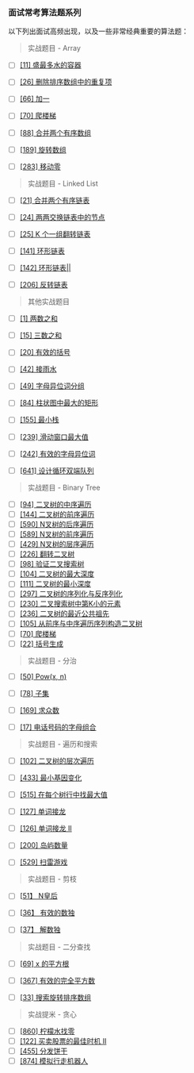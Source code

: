 ### 面试常考算法题系列

以下列出面试高频出现，以及一些非常经典重要的算法题：

> 实战题目 - Array

- [ ] [[11] 盛最多水的容器  ](https://leetcode-cn.com/problems/container-with-most-water/)  
- [ ] [[26] 删除排序数组中的重复项  ](https://leetcode-cn.com/problems/remove-duplicates-from-sorted-array/) 
- [ ] [[66] 加一  ](https://leetcode-cn.com/problems/plus-one/)  
- [ ] [[70] 爬楼梯  ](https://leetcode-cn.com/problems/climbing-stairs/)  
- [ ] [[88] 合并两个有序数组  ](https://leetcode-cn.com/problems/merge-sorted-array/) 
- [ ] [[189] 旋转数组  ](https://leetcode-cn.com/problems/rotate-array/) 
- [ ] [[283] 移动零](https://leetcode-cn.com/problems/move-zeroes/)  


> 实战题目 - Linked List
- [ ] [[21] 合并两个有序链表  ](https://leetcode-cn.com/problems/merge-two-sorted-lists/) 
- [ ] [[24] 两两交换链表中的节点  ](https://leetcode-cn.com/problems/swap-nodes-in-pairs/) 
- [ ] [[25] K 个一组翻转链表  ](https://leetcode-cn.com/problems/reverse-nodes-in-k-group/) 
- [ ] [[141] 环形链表  ](https://leetcode-cn.com/problems/linked-list-cycle/) 
- [ ] [[142] 环形链表|| ](https://leetcode-cn.com/problems/linked-list-cycle-ii/) 
- [ ] [[206] 反转链表  ](https://leetcode.com/problems/reverse-linked-list/ ) 


> 其他实战题目
- [ ] [[1] 两数之和  ](https://leetcode-cn.com/problems/two-sum/) 
- [ ] [[15] 三数之和  ](https://leetcode-cn.com/problems/3sum/) 
- [ ] [[20] 有效的括号  ](https://leetcode-cn.com/problems/valid-parentheses/description/)  
- [ ] [[42] 接雨水  ](https://leetcode-cn.com/problems/trapping-rain-water/)  
- [ ] [[49] 字母异位词分组  ](https://leetcode-cn.com/problems/group-anagrams/)  
- [ ] [[84] 柱状图中最大的矩形  ](https://leetcode-cn.com/problems/largest-rectangle-in-histogram/)  
- [ ] [[155] 最小栈  ](https://leetcode-cn.com/problems/min-stack/)      
- [ ] [[239] 滑动窗口最大值  ](https://leetcode-cn.com/problems/sliding-window-maximum/)  
- [ ] [[242] 有效的字母异位词  ](https://leetcode-cn.com/problems/valid-anagram/description/)  
- [ ] [[641] 设计循环双端队列  ](https://leetcode-cn.com/problems/design-circular-deque/)  


> 实战题目 - Binary Tree
- [ ] [[94] 二叉树的中序遍历  ](https://leetcode-cn.com/problems/binary-tree-inorder-traversal/description/)  
- [ ] [[144] 二叉树的前序遍历 ](https://leetcode-cn.com/problems/binary-tree-preorder-traversal/description/ )  
- [ ] [[590] N叉树的后序遍历  ](https://leetcode-cn.com/problems/n-ary-tree-postorder-traversal/description/ )  
- [ ] [[589] N叉树的前序遍历  ](https://leetcode-cn.com/problems/n-ary-tree-preorder-traversal/description)  
- [ ] [[429] N叉树的层序遍历  ](https://leetcode-cn.com/problems/n-ary-tree-level-order-traversal/description/)  
- [ ] [[226] 翻转二叉树 ](https://leetcode-cn.com/problems/invert-binary-tree/description/)  
- [ ] [[98] 验证二叉搜索树  ](https://leetcode-cn.com/problems/validate-binary-search-tree)  
- [ ] [[104] 二叉树的最大深度  ](https://leetcode-cn.com/problems/maximum-depth-of-binary-tree)  
- [ ] [[111] 二叉树的最小深度  ](https://leetcode-cn.com/problems/minimum-depth-of-binary-tree)  
- [ ] [[297] 二叉树的序列化与反序列化  ](https://leetcode-cn.com/problems/serialize-and-deserialize-binary-tree/)  
- [ ] [[230] 二叉搜索树中第K小的元素  ](https://leetcode-cn.com/problems/kth-smallest-element-in-a-bst/comments/)   
- [ ] [[236] 二叉树的最近公共祖先  ](https://leetcode-cn.com/problems/lowest-common-ancestor-of-a-binary-tree/)   
- [ ] [[105] 从前序与中序遍历序列构造二叉树  ](https://leetcode-cn.com/problems/construct-binary-tree-from-preorder-and-inorder-traversal)   
- [ ] [[70] 爬楼梯  ](https://leetcode-cn.com/problems/climbing-stairs/)   
- [ ] [[22] 括号生成  ](https://leetcode-cn.com/problems/generate-parentheses/)   

> 实战题目 - 分治

- [ ] [[50] Pow(x, n)  ](https://leetcode-cn.com/problems/powx-n/description/)    
- [ ] [[78] 子集  ](https://leetcode-cn.com/problems/subsets/solution/hui-su-jie-fa-by-jawhiow/)   
- [ ] [[169] 求众数  ](https://leetcode-cn.com/problems/majority-element/description/)   
- [ ] [[17] 电话号码的字母组合  ](https://leetcode-cn.com/problems/letter-combinations-of-a-phone-number/)   


> 实战题目 - 遍历和搜索

- [ ] [[102] 二叉树的层次遍历 ](https://leetcode-cn.com/problems/binary-tree-level-order-traversal/#/description)   
- [ ] [[433] 最小基因变化  ](https://leetcode-cn.com/problems/minimum-genetic-mutation/#/description)   
- [ ] [[515] 在每个树行中找最大值  ](https://leetcode-cn.com/problems/find-largest-value-in-each-tree-row/#/description)   
- [ ] [[127] 单词接龙  ](https://leetcode-cn.com/problems/word-ladder/description/)   
- [ ] [[126] 单词接龙 II ](https://leetcode-cn.com/problems/word-ladder-ii/description/)   
- [ ] [[200] 岛屿数量 ](https://leetcode-cn.com/problems/number-of-islands/)   
- [ ] [[529] 扫雷游戏 ](https://leetcode-cn.com/problems/minesweeper/description/)   


> 实战题目 - 剪枝
- [ ] [[51】 N皇后 ](https://leetcode-cn.com/problems/n-queens/)   
- [ ] [[36】 有效的数独 ](https://leetcode-cn.com/problems/valid-sudoku/description/)   
- [ ] [[37】 解数独 ](https://leetcode-cn.com/problems/sudoku-solver/#/description)   


> 实战题目 - 二分查找
- [ ] [[69] x 的平方根  ](https://leetcode-cn.com/problems/sqrtx/ )   
- [ ] [[367] 有效的完全平方数 ](https://leetcode-cn.com/problems/valid-perfect-square/)   
- [ ] [[33] 搜索旋转排序数组  ](https://leetcode-cn.com/problems/search-in-rotated-sorted-array/)   


> 实战提米 - 贪心
- [ ] [[860] 柠檬水找零  ](https://leetcode-cn.com/problems/lemonade-change/description/)   
- [ ] [[122] 买卖股票的最佳时机 II  ](https://leetcode-cn.com/problems/best-time-to-buy-and-sell-stock-ii/description/)   
- [ ] [[455] 分发饼干  ](https://leetcode-cn.com/problems/assign-cookies/description/)   
- [ ] [[874] 模拟行走机器人  ](https://leetcode-cn.com/problems/walking-robot-simulation/description/)   
